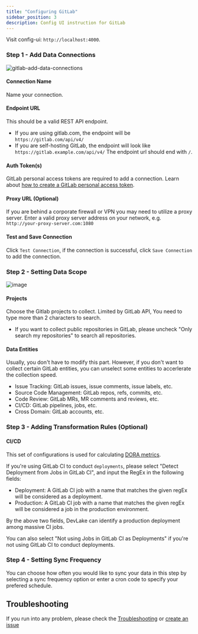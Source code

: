 ```yaml
---
title: "Configuring GitLab"
sidebar_position: 3
description: Config UI instruction for GitLab
---
```


Visit config-ui: `http://localhost:4000`.
### Step 1 - Add Data Connections
![gitlab-add-data-connections](/img/ConfigUI/gitlab-add-data-connections.png)

#### Connection Name
Name your connection.

#### Endpoint URL
This should be a valid REST API endpoint. 
   - If you are using gitlab.com, the endpoint will be `https://gitlab.com/api/v4/`
   - If you are self-hosting GitLab, the endpoint will look like `https://gitlab.example.com/api/v4/`
The endpoint url should end with `/`.

#### Auth Token(s)
GitLab personal access tokens are required to add a connection. Learn about [how to create a GitLab personal access token](https://docs.gitlab.com/ee/user/profile/personal_access_tokens.html).


#### Proxy URL (Optional)
If you are behind a corporate firewall or VPN you may need to utilize a proxy server. Enter a valid proxy server address on your network, e.g. `http://your-proxy-server.com:1080`

#### Test and Save Connection
Click `Test Connection`, if the connection is successful, click `Save Connection` to add the connection.

### Step 2 - Setting Data Scope

![image](https://user-images.githubusercontent.com/3294100/199533780-f506b308-6808-499c-90db-b39fcda27888.png)

#### Projects
Choose the Gitlab projects to collect. Limited by GitLab API, You need to type more than 2 characters to search.

* If you want to collect public repositories in GitLab, please uncheck "Only search my repositories" to search all repositories.

#### Data Entities
Usually, you don't have to modify this part. However, if you don't want to collect certain GitLab entities, you can unselect some entities to accerlerate the collection speed.
- Issue Tracking: GitLab issues, issue comments, issue labels, etc.
- Source Code Management: GitLab repos, refs, commits, etc.
- Code Review: GitLab MRs, MR comments and reviews, etc.
- CI/CD: GitLab pipelines, jobs, etc.
- Cross Domain: GitLab accounts, etc.

### Step 3 - Adding Transformation Rules (Optional)

#### CI/CD
This set of configurations is used for calculating [DORA metrics](../DORA.md).

If you're using GitLab CI to conduct `deployments`, please select "Detect Deployment from Jobs in GitLab CI", and input the RegEx in the following fields:
- Deployment: A GitLab CI job with a name that matches the given regEx will be considered as a deployment.
- Production: A GitLab CI job with a name that matches the given regEx will be considered a job in the production environment.

By the above two fields, DevLake can identify a production deployment among massive CI jobs.

You can also select "Not using Jobs in GitLab CI as Deployments" if you're not using GitLab CI to conduct deployments.

### Step 4 - Setting Sync Frequency
You can choose how often you would like to sync your data in this step by selecting a sync frequency option or enter a cron code to specify your prefered schedule.


## Troubleshooting

If you run into any problem, please check the [Troubleshooting](/Troubleshooting/Configuration.md) or [create an issue](https://github.com/apache/incubator-devlake/issues)
